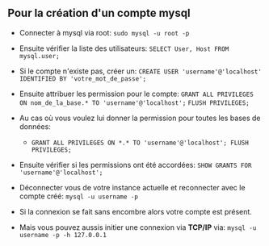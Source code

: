 ## Pour la création d'un compte mysql

- Connecter à mysql via root: `sudo mysql -u root -p`
- Ensuite vérifier la liste des utilisateurs: `SELECT User, Host FROM mysql.user;`
- Si le compte n'existe pas, créer un: `CREATE USER 'username'@'localhost' IDENTIFIED BY 'votre_mot_de_passe';`
- Ensuite attribuer les permission pour le compte: `GRANT ALL PRIVILEGES ON nom_de_la_base.* TO 'username'@'localhost';` 
                                                   `FLUSH PRIVILEGES;`

- Au cas où vous voulez lui donner la permission pour toutes les bases de données: 
  - `GRANT ALL PRIVILEGES ON *.* TO 'username'@'localhost';
    FLUSH PRIVILEGES;`
- Ensuite vérifier si les permissions ont été accordées: `SHOW GRANTS FOR 'username'@'localhost';`
- Déconnecter vous de votre instance actuelle et reconnecter avec le compte créé: `mysql -u username -p`
- Si la connexion se fait sans encombre alors votre compte est présent.
- Mais vous pouvez aussis initier une connexion via **TCP/IP** via: `mysql -u username -p -h 127.0.0.1`



